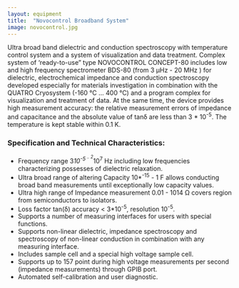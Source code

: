 ```yaml
---
layout: equipment
title:  "Novocontrol Broadband System"
image: novocontrol.jpg
---
```

Ultra broad band dielectric and conduction spectroscopy with temperature control system and a system of visualization and data treatment.
Complex system of ‘ready-to-use” type NOVOCONTROL CONCEPT-80 includes low and high frequency spectrometer BDS-80 (from 3 μHz - 20 MHz ) for dielectric, electrochemical impedance and conduction spectroscopy developed especially for materials investigation in combination with the QUATRO Cryosystem (-160 °C ... 400 °C) and a program complex for visualization and treatment of data. At the same time, the device provides high measurement accuracy: the relative measurement errors of impedance and capacitance and the absolute value of tanδ are less than 3 * 10<sup>-5</sup>. The temperature is kept stable within 0.1 K.

### Specification and  Technical Characteristics:

- Frequency range 3*10<sup>-5<sup> .. 2*10<sup>7</sup> Hz including low frequencies characterizing possesses of dielectric relaxation.
- Ultra broad range of altering Capacity 10*<sup>-15</sup> - 1 F allows conducting broad band measurements until exceptionally low capacity values.
- Ultra high range of Impedance measurement 0.01 - 1014 Ω covers region from semiconductors to isolators.
- Loss factor tan(δ) accuracy < 3*10<sup>-5</sup>, resolution 10<sup>-5</sup>.
- Supports a number of measuring interfaces for users with special functions.
- Supports non-linear dielectric, impedance spectroscopy and spectroscopy of non-linear conduction in combination with any measuring interface.
- Includes sample cell and a special high voltage sample cell.
- Supports up to 157 point during high voltage measurements per second (impedance measurements) through GPIB port.
- Automated self-calibration and user diagnostic.

